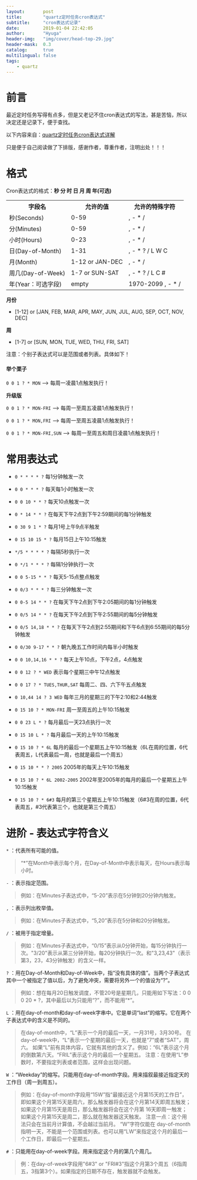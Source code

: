 ```yaml
---
layout:       post
title:        "quartz定时任务cron表达式"
subtitle:     "cron表达式记录"
date:         2019-01-04 22:42:05
author:       "Hyuga"
header-img:   "img/cover/head-top-29.jpg"
header-mask:  0.3
catalog:      true
multilingual: false
tags:
    - quartz
---
```


# 前言
最近定时任务写得有点多，但是又老记不住cron表达式的写法，甚是苦恼，所以决定还是记录下，便于查找。

以下内容来自：[quartz定时任务cron表达式详解](https://www.cnblogs.com/lazyInsects/p/8075487.html)

只是便于自己阅读做了下排版，感谢作者，尊重作者，注明出处！！！

# 格式

Cron表达式的格式：**秒 分 时 日 月 周 年(可选)**

<table>
<tr>
<th>字段名</th>
<th>允许的值</th>
<th>允许的特殊字符</th>
</tr>
<tr>
<td>秒(Seconds)</td>
<td>0-59</td>
<td>, - * /</td>
</tr>
<tr>
<td>分(Minutes)</td>
<td>0-59</td>
<td>, - * /</td>
</tr>
<tr>
<td>小时(Hours)</td>
<td>0-23</td>
<td>, - * /</td>
</tr>
<tr>
<td>日(Day-of-Month)</td>
<td>1-31</td>
<td>, - * ? / L W C</td>
</tr>
<tr>
<td>月(Month)</td>
<td>1-12 or JAN-DEC</td>
<td>, - * /</td>
</tr>
<tr>
<td>周几(Day-of-Week)</td>
<td>1-7 or SUN-SAT</td>
<td>, - * ? / L C #</td>
</tr>
<tr>
<td>年(Year：可选字段)</td>
<td>empty</td>
<td>1970-2099 , - * /</td>
</tr>
</table>

**月份**
- [1-12] or [JAN, FEB, MAR, APR, MAY, JUN, JUL, AUG, SEP, OCT, NOV, DEC]

**周**
- [1-7] or [SUN, MON, TUE, WED, THU, FRI, SAT]

注意：个别子表达式可以是范围或者列表。具体如下！

#### 举个栗子

`0 0 1 ? * MON` ——> 每周一凌晨1点触发执行！

**升级版**

`0 0 1 ? * MON-FRI` ——> 每周一至周五凌晨1点触发执行！

`0 0 1 ? * MON,FRI` ——> 每周一至周五凌晨1点触发执行！

`0 0 1 ? * MON-FRI,SUN` ——> 每周一至周五和周日凌晨1点触发执行！


# 常用表达式

- `0 * * * * ?` 每1分钟触发一次
- `0 0 * * * ?` 每天每1小时触发一次
- `0 0 10 * * ?` 每天10点触发一次
- `0 * 14 * * ?` 在每天下午2点到下午2:59期间的每1分钟触发
- `0 30 9 1 * ?` 每月1号上午9点半触发
- `0 15 10 15 * ?` 每月15日上午10:15触发

- `*/5 * * * * ?` 每隔5秒执行一次
- `0 */1 * * * ?` 每隔1分钟执行一次
- `0 0 5-15 * * ?` 每天5-15点整点触发
- `0 0/3 * * * ?` 每三分钟触发一次
- `0 0-5 14 * * ?` 在每天下午2点到下午2:05期间的每1分钟触发
- `0 0/5 14 * * ?` 在每天下午2点到下午2:55期间的每5分钟触发
- `0 0/5 14,18 * * ?` 在每天下午2点到2:55期间和下午6点到6:55期间的每5分钟触发
- `0 0/30 9-17 * * ?` 朝九晚五工作时间内每半小时触发
- `0 0 10,14,16 * * ?` 每天上午10点，下午2点，4点触发

- `0 0 12 ? * WED` 表示每个星期三中午12点触发
- `0 0 17 ? * TUES,THUR,SAT` 每周二、四、六下午五点触发
- `0 10,44 14 ? 3 WED` 每年三月的星期三的下午2:10和2:44触发
- `0 15 10 ? * MON-FRI` 周一至周五的上午10:15触发

- `0 0 23 L * ?` 每月最后一天23点执行一次
- `0 15 10 L * ?` 每月最后一天的上午10:15触发
- `0 15 10 ? * 6L` 每月的最后一个星期五上午10:15触发（6L在周的位置，6代表周五，L代表最后一周，也就是最后一个周五）

- `0 15 10 * * ? 2005` 2005年的每天上午10:15触发
- `0 15 10 ? * 6L 2002-2005` 2002年至2005年的每月的最后一个星期五上午10:15触发
- `0 15 10 ? * 6#3` 每月的第三个星期五上午10:15触发（6#3在周的位置，6代表周五，#3代表第三个，也就是第三个周五）

# 进阶 - 表达式字符含义

`*` ：代表所有可能的值。
> “*”在Month中表示每个月，在Day-of-Month中表示每天，在Hours表示每小时。

`-` ：表示指定范围。
> 例如：在Minutes子表达式中，“5-20”表示在5分钟到20分钟内触发。

`,` ：表示列出枚举值。
> 例如：在Minutes子表达式中，“5,20”表示在5分钟和20分钟触发。

`/` ：被用于指定增量。
> 例如：在Minutes子表达式中，“0/15”表示从0分钟开始，每15分钟执行一次。"3/20"表示从第三分钟开始，每20分钟执行一次。和"3,23,43"（表示第3，23，43分钟触发）的含义一样。

`?` ：用在Day-of-Month和Day-of-Week中，指“没有具体的值”。当两个子表达式其中一个被指定了值以后，为了避免冲突，需要将另外一个的值设为“?”。
> 例如：想在每月20日触发调度，不管20号是星期几，只能用如下写法：0 0 0 20 * ?，其中最后以为只能用“?”，而不能用“*”。

`L` ：用在day-of-month和day-of-week字串中。它是单词“last”的缩写。它在两个子表达式中的含义是不同的。
> 在day-of-month中，“L”表示一个月的最后一天，一月31号，3月30号。
> 在day-of-week中，“L”表示一个星期的最后一天，也就是“7”或者“SAT”，周六。
> 如果“L”前有具体内容，它就有其他的含义了。例如：“6L”表示这个月的倒数第六天。“FRIL”表示这个月的最后一个星期五。
> 注意：在使用“L”参数时，不要指定列表或者范围，这样会出现问题。

`W` ：“Weekday”的缩写。只能用在day-of-month字段。用来描叙最接近指定天的工作日（周一到周五）。
> 例如：在day-of-month字段用“15W”指“最接近这个月第15天的工作日”，即如果这个月第15天是周六，那么触发器将会在这个月第14天即周五触发；
> 如果这个月第15天是周日，那么触发器将会在这个月第 16天即周一触发；
> 如果这个月第15天是周二，那么就在触发器这天触发。
> 注意一点：这个用法只会在当前月计算值，不会越过当前月。
> “W”字符仅能在 day-of-month指明一天，不能是一个范围或列表。也可以用“LW”来指定这个月的最后一个工作日，即最后一个星期五。

`#` ：只能用在day-of-week字段。用来指定这个月的第几个周几。
> 例：在day-of-week字段用"6#3" or "FRI#3"指这个月第3个周五（6指周五，3指第3个）。如果指定的日期不存在，触发器就不会触发。

